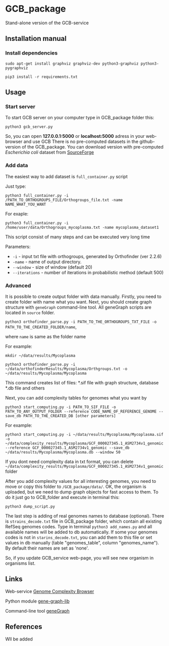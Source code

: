 # GCB_package
Stand-alone version of the GCB-service

## Installation manual

### Install dependencies

`sudo apt-get install graphviz graphviz-dev python3-graphviz python3-pygraphviz`

`pip3 install -r requirements.txt`

## Usage

### Start server

To start GCB server on your computer type in GCB_package folder this:

`python3 gcb_server.py`

So, you can open **127.0.0.1:5000** or **localhost:5000** adress in your web-browser and use GCB
There is no pre-computed datasets in the github-version of the GCB_package. You can download version with pre-computed *Escherichia coli* dataset from [SourceForge](https://sourceforge.net/projects/gcb-package/)

### Add data

The easiest way to add dataset is `full_container.py` script

Just type:

`python3 full_container.py -i /PATH_TO_ORTHOGROUPS_FILE/Orthogroups_file.txt -name NAME_WHAT_YOU_WANT`

For exaple:

`python3 full_container.py -i /home/user/data/Orthogroups_mycoplasma.txt -name mycoplasma_dataset1`

This script consist of many steps and can be executed very long time

Parameters:
* `-i` - input txt file with orthogroups, generated by Orthofinder (ver 2.2.6)
* `-name` - name of output directory.
* `--window` - size of window (default 20)
* `--iterations` - number of iterations in probabilistic method (default 500)

### Advanced

It is possible to create output folder with data manually. Firstly, you need to create folder with name what you want.
Next, you should create graph structure with `geneGraph` command-line tool. All geneGraph scripts are located in `source` folder.

`python3 orthofinder_parse.py -i PATH_TO_THE_ORTHOGROUPS_TXT_FILE -o PATH_TO_THE_CREATED_FOLDER/name`,

where `name` is same as the folder name

For example:

`mkdir ~/data/results/Mycoplasma`

`python3 orthofinder_parse.py -i ~/data/orthofinderResults/Mycoplasma/Orthgroups.txt -o ~/data/results/Mycoplasma/Mycoplasma`

This command creates list of files: *.sif file with graph structure, database *.db file and others

Next, you can add complexity tables for genomes what you want by

`python3 start_computing.py -i PATH_TO_SIF_FILE -o PATH_TO_ANY_OUTPUT_FOLDER --reference CODE_NAME_OF_REFERENCE_GENOME --save_db PATH_TO_THE_CREATED_DB [other parameters]`

For example:

`python3 start_computing.py -i ~/data/results/Mycoplasma/Mycoplasma.sif -o ~/data/complexity_results/Mycoplasma/GCF_000027345.1_ASM2734v1_genomic --reference GCF_000027345.1_ASM2734v1_genomic --save_db ~/data/results/Mycoplasma/Mycoplasma.db --window 50`

If you dont need complexity data in txt format, you can delete `~/data/complexity_results/Mycoplasma/GCF_000027345.1_ASM2734v1_genomic` folder

After you add complexity values for all interesting genomes, you need to move or copy this folder to `/GCB_package/data/`. OK, the organism is uploaded, but we need to dump graph objects for fast access to them.
To do it just go to GCB_folder and execute in terminal this:

`python3 dump_script.py`

The last step is adding of real genomes names to database (optional). There is `strains_decode.txt` file in GCB_package folder, which contain all existing RefSeq genomes codes.
Type in terminal `python3 add_names.py` and all available names will be added to db automatically.
If some your genomes codes is not in `starins_decode.txt`, you can add them to this file or set values in db manually (table "genomes_table", column "genomes_name"). By default their names are set as 'none'.

So, if you update GCB_service web-page, you will see new organism in organisms list.


## Links

Web-service [Genome Complexity Browser](http://gcb.rcpcm.org)

Python module [gene-graph-lib](https://github.com/DNKonanov/gene_graph_lib)

Command-line tool [geneGraph](https://github.com/DNKonanov/geneGraph)


## References

Wll be added

